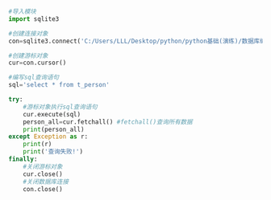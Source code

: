 
<BlogInfo id="713" title="4.操作sqlite数据库查询多条数据" author="白日梦想猿" pv=0 read_times=0 pre_cost_time="0分21秒" category="数据库编程" tag_list="['数据库编程']" create_time="2020.07.09 14:26:07" update_time="2020.07.09 14:30:52" />

```python
#导入模块
import sqlite3

#创建连接对象
con=sqlite3.connect('C:/Users/LLL/Desktop/python/python基础(演练)/数据库编程/SQLite3数据库/demo1.db')

#创建游标对象
cur=con.cursor()

#编写sql查询语句
sql='select * from t_person'

try:
    #游标对象执行sql查询语句
    cur.execute(sql)
    person_all=cur.fetchall() #fetchall()查询所有数据
    print(person_all)
except Exception as r:
    print(r)
    print('查询失败!')
finally:
    #关闭游标对象
    cur.close()
    #关闭数据库连接
    con.close()
```
